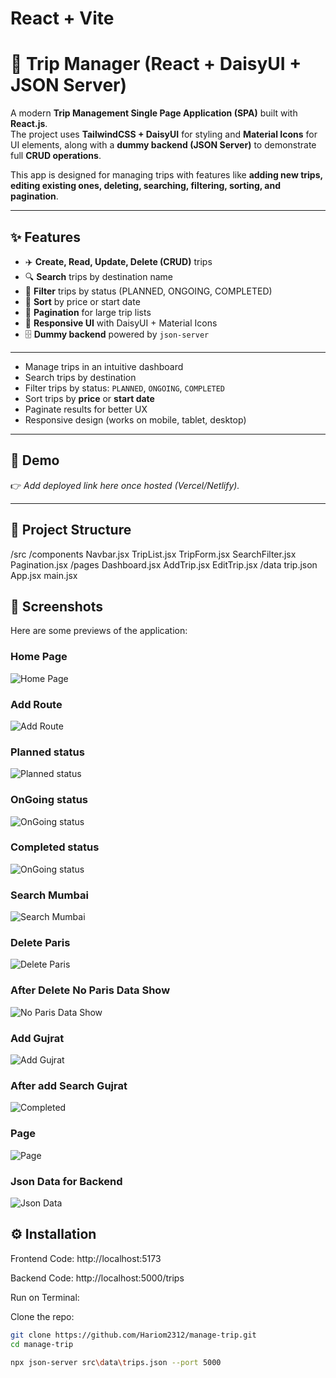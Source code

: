 # React + Vite

# 🧳 Trip Manager (React + DaisyUI + JSON Server)

A modern **Trip Management Single Page Application (SPA)** built with **React.js**.  
The project uses **TailwindCSS + DaisyUI** for styling and **Material Icons** for UI elements, along with a **dummy backend (JSON Server)** to demonstrate full **CRUD operations**.  

This app is designed for managing trips with features like **adding new trips, editing existing ones, deleting, searching, filtering, sorting, and pagination**.  

---
## ✨ Features
- ✈️ **Create, Read, Update, Delete (CRUD)** trips  
- 🔍 **Search** trips by destination name  
- 🎯 **Filter** trips by status (PLANNED, ONGOING, COMPLETED)  
- 📅 **Sort** by price or start date  
- 📖 **Pagination** for large trip lists  
- 🎨 **Responsive UI** with DaisyUI + Material Icons  
- 🗄️ **Dummy backend** powered by `json-server`  

---

- Manage trips in an intuitive dashboard  
- Search trips by destination  
- Filter trips by status: `PLANNED`, `ONGOING`, `COMPLETED`  
- Sort trips by **price** or **start date**  
- Paginate results for better UX  
- Responsive design (works on mobile, tablet, desktop)  

---

## 🚀 Demo
👉 _Add deployed link here once hosted (Vercel/Netlify)._  

---

## 📂 Project Structure
/src
  /components
    Navbar.jsx
    TripList.jsx
    TripForm.jsx
    SearchFilter.jsx
    Pagination.jsx
  /pages
    Dashboard.jsx
    AddTrip.jsx
    EditTrip.jsx
  /data
    trip.json
  App.jsx
  main.jsx

## 📸 Screenshots

Here are some previews of the application:

### Home Page
![Home Page](./src/assets/Home.png)

### Add Route
![Add Route](./src/assets/Add%20Route.png)

### Planned status
![Planned status](./src/assets/Planned.png)

### OnGoing status
![OnGoing status](./src/assets/Ongoing.png)

### Completed status
![OnGoing status](./src/assets/Completed.png)

### Search Mumbai
![Search Mumbai](./src/assets/Search%20mumbai.png)

### Delete Paris
![Delete Paris](./src/assets/Delete%20Paris.png)

### After Delete No Paris Data Show
![No Paris Data Show](./src/assets/No%20Paris%20Data%20Show.png)

### Add Gujrat
![Add Gujrat](./src/assets/Add%20Gujrat.png)

### After add Search Gujrat
![Completed](./src/assets/After%20add%20Search%20Gujrat.png)

### Page
![Page](./src/assets/Page.png)

### Json Data for Backend
![Json Data](./src/assets/json%20data.png)

## ⚙️ Installation

Frontend Code: 
http://localhost:5173

Backend Code: 
http://localhost:5000/trips

Run on Terminal:

Clone the repo:

```bash
git clone https://github.com/Hariom2312/manage-trip.git
cd manage-trip

npx json-server src\data\trips.json --port 5000

